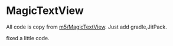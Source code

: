 # MagicTextView

All code is copy from [m5/MagicTextView](https://github.com/m5/MagicTextView). Just add gradle,JitPack.

fixed a little code.

